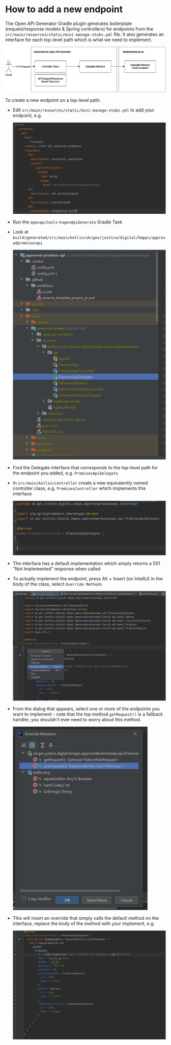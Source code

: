 # How to add a new endpoint

The Open API Generator Gradle plugin generates boilerplate (request/response models & Spring controllers) for endpoints 
from the `src/main/resources/static/mini-manage-stubs.yml` file.  It also generates an interface for each top-level 
path which is what we need to implement.

![](./images/openapi.drawio.png)


To create a new endpoint on a top-level path:
 - Edit `src/main/resources/static/mini-manage-stubs.yml` to add your endpoint, e.g.
    
   ![](./images/openapi-new-endpoint.png)
 - Run the `openapitools`->`openApiGenerate` Gradle Task
 - Look at `build/generated/src/main/kotlin/uk/gov/justice/digital/hmpps/approvedpremisesapi`
    
   ![](./images/openapi-build-output.png)
 - Find the Delegate interface that corresponds to the top-level path for the endpoint you added, 
   e.g. `PremisesApiDelegate`
 - In `src/main/kotlin/controller` create a new equivalently named controller class, e.g. `PremisesController` which 
   implements this interface
    
   ![](./images/implement-delegate-interface.png)
 - The interface has a default implementation which simply returns a 501 "Not Implemented" response when called
 - To actually implement the endpoint, press Alt + Insert (on IntelliJ) in the body of the class, select 
   `Override Methods`
    
   ![](./images/alt-insert-menu.png)
 - From the dialog that appears, select one or more of the endpoints you want to implement - note that the top method 
  `getRequest()` is a fallback handler, you shouldn't ever need to worry about this method.
    
   ![](./images/override-methods-dialog.png)
 - This will insert an override that simply calls the default method on the interface, replace the body of the method 
   with your implement, e.g.
    
   ![](./images/implement-delegate-method.png)
